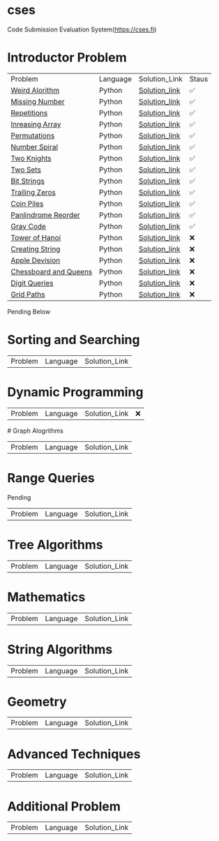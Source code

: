 # cses
Code Submission Evaluation System(https://cses.fi)
# Introductor Problem

<table align="center"> 
<tr>
<td>Problem</td>
<td>Language</td>
<td>Solution_Link</td>
  <td> Staus </td>
</tr>

<tr>
<td><a href="https://cses.fi/problemset/task/1068"> Weird Alorithm </a></td>
<td>Python</td>
<td><a href="https://github.com/GENRATECODE/cses/blob/main/Weird_Algorithm.py">Solution_link</a></td>
  <td>✅</td>
</tr>

<tr>
<td><a href="https://cses.fi/problemset/task/1083"> Missing Number </a></td>
<td>Python</td>
<td><a href="https://github.com/GENRATECODE/cses/blob/main/Missing_Number.py">Solution_link</a></td>
  <td>✅</td>
</tr>

<tr>
<td><a href="https://cses.fi/problemset/task/1069"> Repetitions </a></td>
<td>Python</td>
<td><a href="https://github.com/GENRATECODE/cses/blob/main/Repetitions.py">Solution_link</a></td>
<td>✅</td>
</tr>

<tr>
<td><a href="https://cses.fi/problemset/task/1094"> Inreasing Array </a></td>
<td>Python</td>
<td><a href="https://github.com/GENRATECODE/cses/blob/main/Increasing_Array.py">Solution_link</a></td>
<td>✅</td>
  </tr>

<tr>
<td><a href="https://cses.fi/problemset/task/1070"> Permutations </a></td>
<td>Python</td>
<td><a href="https://github.com/GENRATECODE/cses/blob/main/Permutations.py">Solution_link</a></td>
<td>✅</td>
  </tr>

<tr>
<td><a href="https://cses.fi/problemset/task/1071">Number Spiral</a></td>
<td>Python</td>
<td><a href="https://github.com/GENRATECODE/cses/blob/main/Number_spiral.py">Solution_link</a></td>
<td>✅</td>
  </tr>

<tr>
<td><a href="https://cses.fi/problemset/task/1072">Two Knights </a></td>
<td>Python</td>
<td><a href="https://github.com/GENRATECODE/cses/blob/main/Two_Knights.py">Solution_link</a></td>
<td>✅</td>
  </tr>

<tr>
<td><a href="https://cses.fi/problemset/task/1092"> Two Sets </a></td>
<td>Python</td>
<td><a href="https://github.com/GENRATECODE/cses/blob/main/Two_Set.py">Solution_link</a></td>
<td>✅</td>
  </tr>

<tr>
<td><a href="https://cses.fi/problemset/task/1617"> Bit Strings </a></td>
<td>Python</td>
<td><a href="https://github.com/GENRATECODE/cses/blob/main/Bit_Strings.py">Solution_link</a></td>
<td>✅</td>
  </tr>

<tr>
<td><a href="https://cses.fi/problemset/task/1618"> Trailing Zeros </a></td>
<td>Python</td>
<td><a href="https://github.com/GENRATECODE/cses/blob/main/Trailing_Zeros.py ">Solution_link</a></td>
<td>✅</td>
  </tr>

<tr>
<td><a href="https://cses.fi/problemset/task/1754"> Coin Piles </a></td>
<td>Python</td>
<td><a href="https://github.com/GENRATECODE/cses/blob/main/Coin_Piles.py">Solution_link</a></td>
<td>✅</td>
  </tr>

<tr>
<td><a href="https://cses.fi/problemset/task/1755">Panlindrome Reorder </a></td>
<td>Python</td>
<td><a href="https://github.com/GENRATECODE/cses/blob/main/Palindrome_Reoder.py">Solution_link</a></td>
  <td>✅</td>
  </tr>

<tr>
<td><a href="https://cses.fi/problemset/task/2205"> Gray Code </a></td>
<td>Python</td>
<td><a href="">Solution_link</a></td>
   <td>✅</td>
</tr>

<tr>
<td><a href="https://cses.fi/problemset/task/2165">Tower of Hanoi</a></td>
<td>Python</td>
<td><a href="">Solution_link</a></td>
  <td> ❌</td>
</tr>

<tr>
<td><a href="https://cses.fi/problemset/task/1622">Creating String </a></td>
<td>Python</td>
<td><a href="">Solution_link</a></td>
  <td> ❌</td>
</tr>

<tr>
<td><a href="https://cses.fi/problemset/task/1623"> Apple Devision </a></td>
<td>Python</td>
<td><a href="">Solution_link</a></td>
  <td> ❌</td>
</tr>

<tr>
<td><a href="https://cses.fi/problemset/task/1624">Chessboard and Queens</a></td>
<td>Python</td>
<td><a href="">Solution_link</a></td>
  <td> ❌</td>
</tr>

<tr>
<td><a href="https://cses.fi/problemset/task/2431">Digit Queries  </a></td>
<td>Python</td>
<td><a href="">Solution_link</a></td>
  <td> ❌</td>
</tr>

<tr>
<td><a href="https://cses.fi/problemset/task/1625"> Grid Paths </a></td>
<td>Python</td>
<td><a href="">Solution_link</a></td>
  <td> ❌</td>
</tr>
</table>

<p>Pending Below </p>

# Sorting and Searching 
<table> 
<tr>
<td>Problem</td>
<td>Language</td>
<td>Solution_Link</td>

</tr>
  
</table>


# Dynamic Programming
<table> 
<tr>
<td>Problem</td>
<td>Language</td>
<td>Solution_Link</td>
  <td> ❌</td>
</tr>
  </table>
# Graph Alogrithms
<table> 
<tr>
<td>Problem</td>
<td>Language</td>
<td>Solution_Link</td>
  
</tr>
  </table>
  
# Range Queries
<p>Pending</p>
<table> 
<tr>
<td>Problem</td>
<td>Language</td>
<td>Solution_Link</td>
  
</tr>
  </table>

# Tree Algorithms
<table> 
<tr>
<td>Problem</td>
<td>Language</td>
<td>Solution_Link</td>
</tr>
  </table>

# Mathematics
<table> 
<tr>
<td>Problem</td>
<td>Language</td>
<td>Solution_Link</td>
</tr>
  
  </table>

# String Algorithms
<table> 
<tr>
<td>Problem</td>
<td>Language</td>
<td>Solution_Link</td>
</tr>
  
  </table>


# Geometry 
<table> 
<tr>
<td>Problem</td>
<td>Language</td>
<td>Solution_Link</td>
</tr>
  
  </table>


# Advanced Techniques
<table> 
<tr>
<td>Problem</td>
<td>Language</td>
<td>Solution_Link</td>
</tr>
  </table>
  
  
# Additional Problem 
<table> 
<tr>
<td>Problem</td>
<td>Language</td>
<td>Solution_Link</td>
</tr>
  
  </table>



